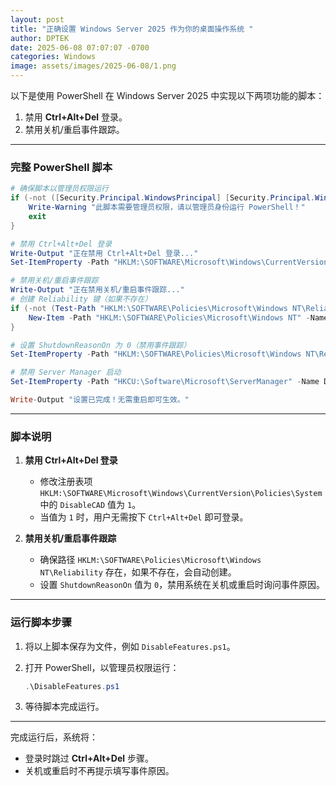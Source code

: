 ```yaml
---
layout: post
title: "正确设置 Windows Server 2025 作为你的桌面操作系统 "
author: DPTEK
date: 2025-06-08 07:07:07 -0700
categories: Windows
image: assets/images/2025-06-08/1.png
---
```


以下是使用 PowerShell 在 Windows Server 2025 中实现以下两项功能的脚本：

1. 禁用 **Ctrl+Alt+Del** 登录。
2. 禁用关机/重启事件跟踪。

---

### **完整 PowerShell 脚本**

```powershell
# 确保脚本以管理员权限运行
if (-not ([Security.Principal.WindowsPrincipal] [Security.Principal.WindowsIdentity]::GetCurrent()).IsInRole([Security.Principal.WindowsBuiltInRole] "Administrator")) {
    Write-Warning "此脚本需要管理员权限，请以管理员身份运行 PowerShell！"
    exit
}

# 禁用 Ctrl+Alt+Del 登录
Write-Output "正在禁用 Ctrl+Alt+Del 登录..."
Set-ItemProperty -Path "HKLM:\SOFTWARE\Microsoft\Windows\CurrentVersion\Policies\System" -Name DisableCAD -Value 1

# 禁用关机/重启事件跟踪
Write-Output "正在禁用关机/重启事件跟踪..."
# 创建 Reliability 键（如果不存在）
if (-not (Test-Path "HKLM:\SOFTWARE\Policies\Microsoft\Windows NT\Reliability")) {
    New-Item -Path "HKLM:\SOFTWARE\Policies\Microsoft\Windows NT" -Name Reliability -Force | Out-Null
}

# 设置 ShutdownReasonOn 为 0（禁用事件跟踪）
Set-ItemProperty -Path "HKLM:\SOFTWARE\Policies\Microsoft\Windows NT\Reliability" -Name ShutdownReasonOn -Value 0

# 禁用 Server Manager 启动
Set-ItemProperty -Path "HKCU:\Software\Microsoft\ServerManager" -Name DoNotOpenServerManagerAtLogon -Value 1

Write-Output "设置已完成！无需重启即可生效。"
```

---

### **脚本说明**

1. **禁用 Ctrl+Alt+Del 登录**

   * 修改注册表项 `HKLM:\SOFTWARE\Microsoft\Windows\CurrentVersion\Policies\System` 中的 `DisableCAD` 值为 `1`。
   * 当值为 `1` 时，用户无需按下 `Ctrl+Alt+Del` 即可登录。

2. **禁用关机/重启事件跟踪**

   * 确保路径 `HKLM:\SOFTWARE\Policies\Microsoft\Windows NT\Reliability` 存在，如果不存在，会自动创建。
   * 设置 `ShutdownReasonOn` 值为 `0`，禁用系统在关机或重启时询问事件原因。

---

### **运行脚本步骤**

1. 将以上脚本保存为文件，例如 `DisableFeatures.ps1`。
2. 打开 PowerShell，以管理员权限运行：

   ```powershell
   .\DisableFeatures.ps1
   ```
3. 等待脚本完成运行。

---

完成运行后，系统将：

* 登录时跳过 **Ctrl+Alt+Del** 步骤。
* 关机或重启时不再提示填写事件原因。
